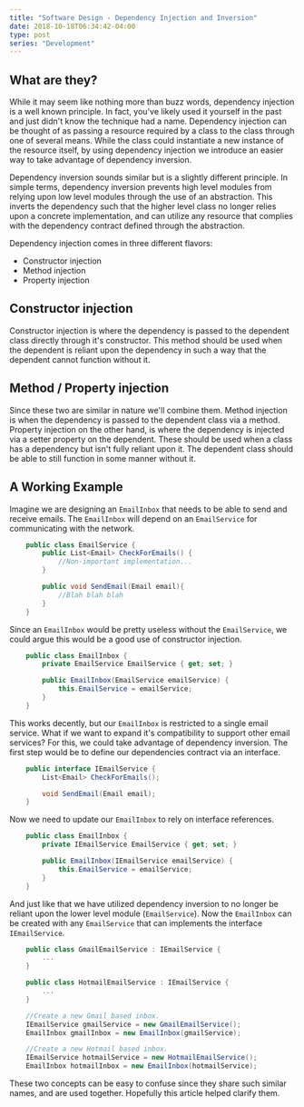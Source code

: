 ```yaml
---
title: "Software Design - Dependency Injection and Inversion"
date: 2018-10-18T06:34:42-04:00
type: post
series: "Development"
---
```


## What are they?

While it may seem like nothing more than buzz words, dependency injection is a well known principle. In fact, you've likely used it yourself in the past and just didn't know the technique had a name. Dependency injection can be thought of as passing a resource required by a class to the class through one of several means. While the class could instantiate a new instance of the resource itself, by using dependency injection we introduce an easier way to take advantage of dependency inversion.

Dependency inversion sounds similar but is a slightly different principle. In simple terms, dependency inversion prevents high level modules from relying upon low level modules through the use of an abstraction. This inverts the dependency such that the higher level class no longer relies upon a concrete implementation, and can utilize any resource that complies with the dependency contract defined through the abstraction.

Dependency injection comes in three different flavors:

- Constructor injection
- Method injection
- Property injection

## Constructor injection

Constructor injection is where the dependency is passed to the dependent class directly through it's constructor. This method should be used when the dependent is reliant upon the dependency in such a way that the dependent cannot function without it.

## Method / Property injection

Since these two are similar in nature we'll combine them. Method injection is when the dependency is passed to the dependent class via a method. Property injection on the other hand, is where the dependency is injected via a setter property on the dependent. These should be used when a class has a dependency but isn't fully reliant upon it. The dependent class should be able to still function in some manner without it.

## A Working Example

Imagine we are designing an `EmailInbox` that needs to be able to send and receive emails. The `EmailInbox` will depend on an `EmailService` for communicating with the network.

```csharp
    public class EmailService {
        public List<Email> CheckForEmails() {
            //Non-important implementation...
        }

        public void SendEmail(Email email){
            //Blah blah blah
        }
    }
```

Since an `EmailInbox` would be pretty useless without the `EmailService`, we could argue this would be a good use of constructor injection.

```csharp
    public class EmailInbox {
        private EmailService EmailService { get; set; }

        public EmailInbox(EmailService emailService) {
            this.EmailService = emailService;
        }
    }
```

This works decently, but our `EmailInbox` is restricted to a single email service. What if we want to expand it's compatibility to support other email services? For this, we could take advantage of dependency inversion. The first step would be to define our dependencies contract via an interface.

```csharp
    public interface IEmailService {
        List<Email> CheckForEmails();

        void SendEmail(Email email);
    }
```

Now we need to update our `EmailInbox` to rely on interface references.

```csharp
    public class EmailInbox {
        private IEmailService EmailService { get; set; }

        public EmailInbox(IEmailService emailService) {
            this.EmailService = emailService;
        }
    }
```

And just like that we have utilized dependency inversion to no longer be reliant upon the lower level module (`EmailService`). Now the `EmailInbox` can be created with any `EmailService` that can implements the interface `IEmailService`.

```csharp
    public class GmailEmailService : IEmailService {
        ...
    }

    public class HotmailEmailService : IEmailService {
        ...
    }

    //Create a new Gmail based inbox.
    IEmailService gmailService = new GmailEmailService();
    EmailInbox gmailInbox = new EmailInbox(gmailService);

    //Create a new Hotmail based inbox.
    IEmailService hotmailService = new HotmailEmailService();
    EmailInbox hotmailInbox = new EmailInbox(hotmailService);
```

These two concepts can be easy to confuse since they share such similar names, and are used together. Hopefully this article helped clarify them.
